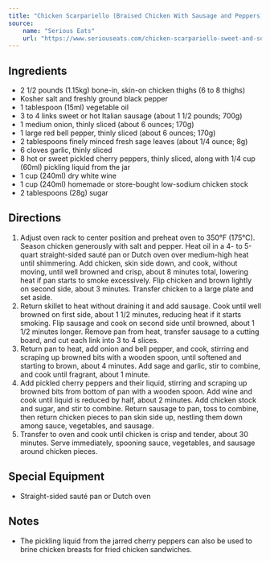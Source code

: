 ```yaml
---
title: "Chicken Scarpariello (Braised Chicken With Sausage and Peppers)"
source:
    name: "Serious Eats"
    url: "https://www.seriouseats.com/chicken-scarpariello-sweet-and-sour-chicken-italian-recipe"
---
```


## Ingredients

-   2 1/2 pounds (1.15kg) bone-in, skin-on chicken thighs (6 to 8 thighs)
-   Kosher salt and freshly ground black pepper
-   1 tablespoon (15ml) vegetable oil
-   3 to 4 links sweet or hot Italian sausage (about 1 1/2 pounds; 700g)
-   1 medium onion, thinly sliced (about 6 ounces; 170g)
-   1 large red bell pepper, thinly sliced (about 6 ounces; 170g)
-   2 tablespoons finely minced fresh sage leaves (about 1/4 ounce; 8g)
-   6 cloves garlic, thinly sliced
-   8 hot or sweet pickled cherry peppers, thinly sliced, along with 1/4 cup (60ml) pickling liquid from the jar
-   1 cup (240ml) dry white wine
-   1 cup (240ml) homemade or store-bought low-sodium chicken stock
-   2 tablespoons (28g) sugar

## Directions

1. Adjust oven rack to center position and preheat oven to 350°F (175°C). Season chicken generously with salt and pepper. Heat oil in a 4- to 5-quart straight-sided sauté pan or Dutch oven over medium-high heat until shimmering. Add chicken, skin side down, and cook, without moving, until well browned and crisp, about 8 minutes total, lowering heat if pan starts to smoke excessively. Flip chicken and brown lightly on second side, about 3 minutes. Transfer chicken to a large plate and set aside.
1. Return skillet to heat without draining it and add sausage. Cook until well browned on first side, about 1 1/2 minutes, reducing heat if it starts smoking. Flip sausage and cook on second side until browned, about 1 1/2 minutes longer. Remove pan from heat, transfer sausage to a cutting board, and cut each link into 3 to 4 slices.
1. Return pan to heat, add onion and bell pepper, and cook, stirring and scraping up browned bits with a wooden spoon, until softened and starting to brown, about 4 minutes. Add sage and garlic, stir to combine, and cook until fragrant, about 1 minute.
1. Add pickled cherry peppers and their liquid, stirring and scraping up browned bits from bottom of pan with a wooden spoon. Add wine and cook until liquid is reduced by half, about 2 minutes. Add chicken stock and sugar, and stir to combine. Return sausage to pan, toss to combine, then return chicken pieces to pan skin side up, nestling them down among sauce, vegetables, and sausage.
1. Transfer to oven and cook until chicken is crisp and tender, about 30 minutes. Serve immediately, spooning sauce, vegetables, and sausage around chicken pieces.

## Special Equipment

-   Straight-sided sauté pan or Dutch oven

## Notes

-   The pickling liquid from the jarred cherry peppers can also be used to brine chicken breasts for fried chicken sandwiches.
